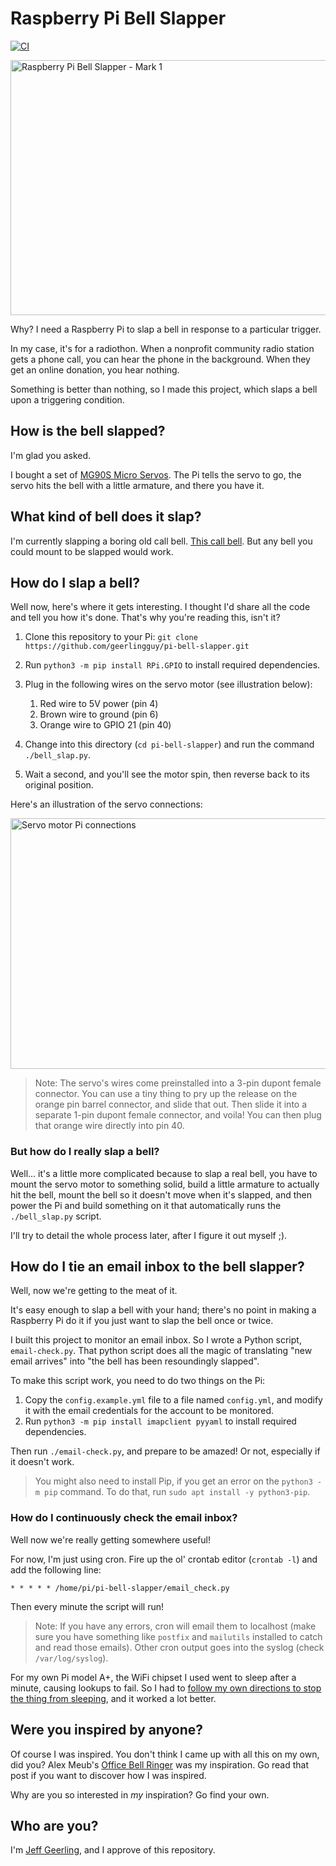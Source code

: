 # Raspberry Pi Bell Slapper

[![CI](https://github.com/geerlingguy/pi-bell-slapper/workflows/CI/badge.svg)](https://github.com/geerlingguy/pi-bell-slapper/actions?query=workflow%3ACI)

<img src="https://raw.githubusercontent.com/geerlingguy/pi-bell-slapper/master/images/bell-slapper-mark-1.jpeg" width="600" height="408" alt="Raspberry Pi Bell Slapper - Mark 1" />

Why? I need a Raspberry Pi to slap a bell in response to a particular trigger.

In my case, it's for a radiothon. When a nonprofit community radio station gets a phone call, you can hear the phone in the background. When they get an online donation, you hear nothing.

Something is better than nothing, so I made this project, which slaps a bell upon a triggering condition.

## How is the bell slapped?

I'm glad you asked.

I bought a set of [MG90S Micro Servos](https://amzn.to/2I6sZSC). The Pi tells the servo to go, the servo hits the bell with a little armature, and there you have it.

## What kind of bell does it slap?

I'm currently slapping a boring old call bell. [This call bell](https://amzn.to/3iCUL5F). But any bell you could mount to be slapped would work.

## How do I slap a bell?

Well now, here's where it gets interesting. I thought I'd share all the code and tell you how it's done. That's why you're reading this, isn't it?

  1. Clone this repository to your Pi: `git clone https://github.com/geerlingguy/pi-bell-slapper.git`
  1. Run `python3 -m pip install RPi.GPIO` to install required dependencies.
  1. Plug in the following wires on the servo motor (see illustration below):

     1. Red wire to 5V power (pin 4)
     1. Brown wire to ground (pin 6)
     1. Orange wire to GPIO 21 (pin 40)

  1. Change into this directory (`cd pi-bell-slapper`) and run the command `./bell_slap.py`.
  1. Wait a second, and you'll see the motor spin, then reverse back to its original position.

Here's an illustration of the servo connections:

<img src="https://raw.githubusercontent.com/geerlingguy/pi-bell-slapper/master/images/servo-raspberry-pi-connections.jpeg" width="600" height="401" alt="Servo motor Pi connections" />

> Note: The servo's wires come preinstalled into a 3-pin dupont female connector. You can use a tiny thing to pry up the release on the orange pin barrel connector, and slide that out. Then slide it into a separate 1-pin dupont female connector, and voila! You can then plug that orange wire directly into pin 40.

### But how do I really slap a bell?

Well... it's a little more complicated because to slap a real bell, you have to mount the servo motor to something solid, build a little armature to actually hit the bell, mount the bell so it doesn't move when it's slapped, and then power the Pi and build something on it that automatically runs the `./bell_slap.py` script.

I'll try to detail the whole process later, after I figure it out myself ;).

## How do I tie an email inbox to the bell slapper?

Well, now we're getting to the meat of it.

It's easy enough to slap a bell with your hand; there's no point in making a Raspberry Pi do it if you just want to slap the bell once or twice.

I built this project to monitor an email inbox. So I wrote a Python script, `email-check.py`. That python script does all the magic of translating "new email arrives" into "the bell has been resoundingly slapped".

To make this script work, you need to do two things on the Pi:

  1. Copy the `config.example.yml` file to a file named `config.yml`, and modify it with the email credentials for the account to be monitored.
  2. Run `python3 -m pip install imapclient pyyaml` to install required dependencies.

Then run `./email-check.py`, and prepare to be amazed! Or not, especially if it doesn't work.

> You might also need to install Pip, if you get an error on the `python3 -m pip` command. To do that, run `sudo apt install -y python3-pip`.

### How do I continuously check the email inbox?

Well now we're really getting somewhere useful!

For now, I'm just using cron. Fire up the ol' crontab editor (`crontab -l`) and add the following line:

```
* * * * * /home/pi/pi-bell-slapper/email_check.py
```

Then every minute the script will run!

> Note: If you have any errors, cron will email them to localhost (make sure you have something like `postfix` and `mailutils` installed to catch and read those emails). Other cron output goes into the syslog (check `/var/log/syslog`).

For my own Pi model A+, the WiFi chipset I used went to sleep after a minute, causing lookups to fail. So I had to [follow my own directions to stop the thing from sleeping](https://www.jeffgeerling.com/blogs/jeff-geerling/edimax-ew-7811un-tenda-w311mi-wifi-raspberry-pi), and it worked a lot better.

## Were you inspired by anyone?

Of course I was inspired. You don't think I came up with all this on my own, did you? Alex Meub's [Office Bell Ringer](https://alexmeub.com/office-bell-ringer/) was my inspiration. Go read that post if you want to discover how I was inspired.

Why are you so interested in _my_ inspiration? Go find your own.

## Who are you?

I'm [Jeff Geerling](https://www.jeffgeerling.com), and I approve of this repository.
